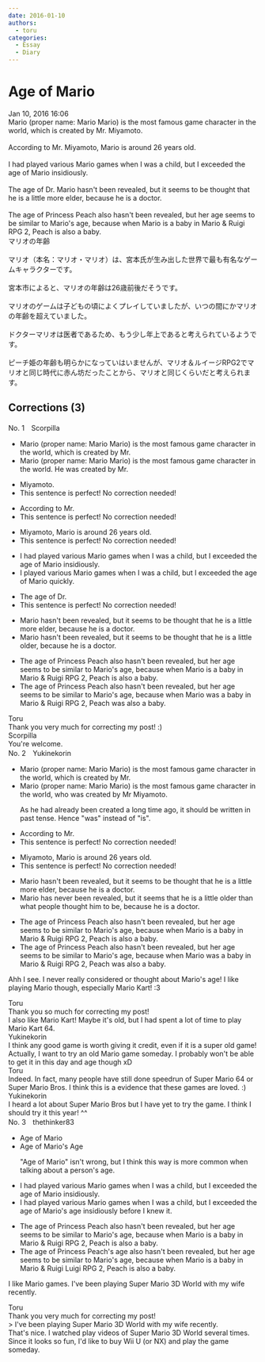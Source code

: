 ```yaml
---
date: 2016-01-10
authors:
  - toru
categories:
  - Essay
  - Diary
---
```


<h1 id="subject_show">Age of Mario</h1>
<div class="date">Jan 10, 2016 16:06</div>
<div id="post"><div id="body_show_ori">
Mario (proper name: Mario Mario) is the most famous game character in the world, which is created by Mr. Miyamoto.<br/><br/>According to Mr. Miyamoto, Mario is around 26 years old.<br/><br/>I had played various Mario games when I was a child, but I exceeded the age of Mario insidiously.<br/><br/>The age of Dr. Mario hasn't been revealed, but it seems to be thought that he is a little more elder, because he is a doctor.<br/><br/>The age of Princess Peach also hasn't been revealed, but her age seems to be similar to Mario's age, because when Mario is a baby in Mario &amp; Ruigi RPG 2, Peach is also a baby.
</div></div>

<!-- more -->

<div id="post_ja"><div id="body_show_mo">
マリオの年齢<br/><br/>マリオ（本名：マリオ・マリオ）は、宮本氏が生み出した世界で最も有名なゲームキャラクターです。<br/><br/>宮本市によると、マリオの年齢は26歳前後だそうです。<br/><br/>マリオのゲームは子どもの頃によくプレイしていましたが、いつの間にかマリオの年齢を超えていました。<br/><br/>ドクターマリオは医者であるため、もう少し年上であると考えられているようです。<br/><br/>ピーチ姫の年齢も明らかになっていはいませんが、マリオ＆ルイージRPG2でマリオと同じ時代に赤ん坊だったことから、マリオと同じくらいだと考えられます。
</div></div>

## Corrections (3)
<div id="block"><div class="first_name"> No. 1　<span class="just_name">Scorpilla</span></div><div id="block2">
<ul class="correction_field">
<li class="incorrect">Mario (proper name: Mario Mario) is the most famous game character in the world, which is created by Mr.</li>
<li class="corrected correct">
Mario (proper name: Mario Mario) is the most famous game character in the world. He was created by Mr.
</li>
</ul>
<ul class="correction_field">
<li class="incorrect">Miyamoto.</li>
<li class="corrected perfect">This sentence is perfect! No correction needed!</li>
</ul>
<ul class="correction_field">
<li class="incorrect">According to Mr.</li>
<li class="corrected perfect">This sentence is perfect! No correction needed!</li>
</ul>
<ul class="correction_field">
<li class="incorrect">Miyamoto, Mario is around 26 years old.</li>
<li class="corrected perfect">This sentence is perfect! No correction needed!</li>
</ul>
<ul class="correction_field">
<li class="incorrect">I had played various Mario games when I was a child, but I exceeded the age of Mario insidiously.</li>
<li class="corrected correct">
I played various Mario games when I was a child, but I exceeded the age of Mario quickly.
</li>
</ul>
<ul class="correction_field">
<li class="incorrect">The age of Dr.</li>
<li class="corrected perfect">This sentence is perfect! No correction needed!</li>
</ul>
<ul class="correction_field">
<li class="incorrect">Mario hasn't been revealed, but it seems to be thought that he is a little more elder, because he is a doctor.</li>
<li class="corrected correct">
Mario hasn't been revealed, but it seems to be thought that he is a little older, because he is a doctor.
</li>
</ul>
<ul class="correction_field">
<li class="incorrect">The age of Princess Peach also hasn't been revealed, but her age seems to be similar to Mario's age, because when Mario is a baby in Mario &amp; Ruigi RPG 2, Peach is also a baby.</li>
<li class="corrected correct">
The age of Princess Peach also hasn't been revealed, but her age seems to be similar to Mario's age, because when Mario was a baby in Mario &amp; Ruigi RPG 2, Peach was also a baby.
</li>
</ul>
</div><div class="name"><span class="just_name">Toru</span><br>
Thank you very much for correcting my post! :)
</div>
<div class="name"><span class="just_name">Scorpilla</span><br>
You're welcome.
</div>
</div>
<div id="block"><div class="first_name"> No. 2　<span class="just_name">Yukinekorin</span></div><div id="block2">
<ul class="correction_field">
<li class="incorrect">Mario (proper name: Mario Mario) is the most famous game character in the world, which is created by Mr.</li>
<li class="corrected correct">
Mario (proper name: Mario Mario) is the most famous game character in the world, <span class="f_blue">who was</span> created by Mr <span class="f_blue">Miyamoto.</span>
<p class="correction_comment">As he had already been created a long time ago, it should be written in past tense. Hence "was" instead of "is".</p>
</li>
</ul>
<ul class="correction_field">
<li class="incorrect">According to Mr.</li>
<li class="corrected perfect">This sentence is perfect! No correction needed!</li>
</ul>
<ul class="correction_field">
<li class="incorrect">Miyamoto, Mario is around 26 years old.</li>
<li class="corrected perfect">This sentence is perfect! No correction needed!</li>
</ul>
<ul class="correction_field">
<li class="incorrect">Mario hasn't been revealed, but it seems to be thought that he is a little more elder, because he is a doctor.</li>
<li class="corrected correct">
Mario <span class="f_blue">has never </span>been revealed, but it seems <span class="f_blue">that </span>he is a little <span class="f_blue">older than what people thought him to be</span>, because he is a doctor.
</li>
</ul>
<ul class="correction_field">
<li class="incorrect">The age of Princess Peach also hasn't been revealed, but her age seems to be similar to Mario's age, because when Mario is a baby in Mario &amp; Ruigi RPG 2, Peach is also a baby.</li>
<li class="corrected correct">
The age of Princess Peach also hasn't been revealed, but her age seems to be similar to Mario's age, because when Mario <span class="f_blue">was </span>a baby in Mario &amp; Ruigi RPG 2, Peach <span class="f_blue">was </span>also a baby.
</li>
</ul>
<p class="comment_small">
 Ahh I see. I never really considered or thought about Mario's age! I like playing Mario though, especially Mario Kart! :3
</p>

</div><div class="name"><span class="just_name">Toru</span><br>
Thank you so much for correcting my post! <br/>I also like Mario Kart! Maybe it's old, but I had spent a lot of time to play Mario Kart 64.
</div>
<div class="name"><span class="just_name">Yukinekorin</span><br>
I think any good game is worth giving it credit, even if it is a super old game! Actually, I want to try an old Mario game someday. I probably won't be able to get it in this day and age though xD
</div>
<div class="name"><span class="just_name">Toru</span><br>
Indeed. In fact, many people have still done speedrun of Super Mario 64 or Super Mario Bros. I think this is a evidence that these games are loved. :)
</div>
<div class="name"><span class="just_name">Yukinekorin</span><br>
I heard a lot about Super  Mario Bros but I have yet to try the game. I think I should try it this year! ^^
</div>
</div>
<div id="block"><div class="first_name"> No. 3　<span class="just_name">thethinker83</span></div><div id="block2">
<ul class="correction_field">
<li class="incorrect">Age of Mario</li>
<li class="corrected correct">
<span class="sline"><span class="f_red">Age of</span></span> Mario<span class="f_blue">'s Age</span>
<p class="correction_comment">"Age of Mario" isn't wrong, but I think this way is more common when talking about a person's age.</p>
</li>
</ul>
<ul class="correction_field">
<li class="incorrect">I had played various Mario games when I was a child, but I exceeded the age of Mario insidiously.</li>
<li class="corrected correct">
I had played various Mario games when I was a child, but I exceeded <span class="sline"><span class="f_red">the age of</span></span> Mario<span class="f_blue">'s age</span> <span class="sline"><span class="f_red">insidiously</span></span> <span class="f_blue">before I knew it</span>.
</li>
</ul>
<ul class="correction_field">
<li class="incorrect">The age of Princess Peach also hasn't been revealed, but her age seems to be similar to Mario's age, because when Mario is a baby in Mario &amp; Ruigi RPG 2, Peach is also a baby.</li>
<li class="corrected correct">
<span class="sline"><span class="f_red">The age of</span></span> Princess Peach<span class="f_blue">'s age</span> also hasn't been revealed, but her age seems to be similar to Mario's age, because when Mario is a baby in Mario &amp; <span class="sline"><span class="f_red">Ruigi</span></span> <span class="f_blue">Luigi</span> RPG 2, Peach is also a baby.
</li>
</ul>
<p class="comment_small">
 I like Mario games.  I've been playing Super Mario 3D World with my wife recently.
</p>

</div><div class="name"><span class="just_name">Toru</span><br>
Thank you very much for correcting my post! <br/>&gt; I've been playing Super Mario 3D World with my wife recently.<br/>That's nice. I watched play videos of Super Mario 3D World several times. Since it looks so fun, I'd like to buy Wii U (or NX) and play the game someday.
</div>
</div>
